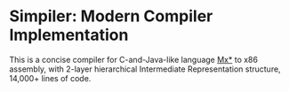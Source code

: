 # Simpiler: Modern Compiler Implementation

This is a concise compiler for C-and-Java-like language [Mx\*](http://acm.sjtu.edu.cn/w/images/9/93/Mx_language_manual.pdf) to x86 assembly, with 2-layer hierarchical Intermediate Representation structure, 14,000+ lines of code. 


